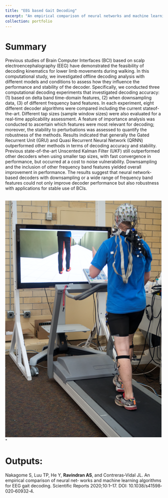 ```yaml
---
title: "EEG based Gait Decoding"
excerpt: "An empirical comparison of neural networks and machine learning algorithms for EEG gait decoding <br/><img src='/images/avatar.png' width='500'/>"
collection: portfolio
---
```


# Summary
Previous studies of Brain Computer Interfaces (BCI) based on scalp electroencephalography (EEG) have
demonstrated the feasibility of decoding kinematics for lower limb movements during walking. In this
computational study, we investigated offline decoding analysis with different models and conditions
to assess how they influence the performance and stability of the decoder. Specifically, we conducted
three computational decoding experiments that investigated decoding accuracy: (1) based on delta
band time-domain features, (2) when downsampling data, (3) of different frequency band features.
In each experiment, eight different decoder algorithms were compared including the current stateof-
the-art. Different tap sizes (sample window sizes) were also evaluated for a real-time applicability
assessment. A feature of importance analysis was conducted to ascertain which features were most
relevant for decoding; moreover, the stability to perturbations was assessed to quantify the robustness
of the methods. Results indicated that generally the Gated Recurrent Unit (GRU) and Quasi Recurrent
Neural Network (QRNN) outperformed other methods in terms of decoding accuracy and stability.
Previous state-of-the-art Unscented Kalman Filter (UKF) still outperformed other decoders when using
smaller tap sizes, with fast convergence in performance, but occurred at a cost to noise vulnerability.
Downsampling and the inclusion of other frequency band features yielded overall improvement in
performance. The results suggest that neural network-based decoders with downsampling or a wide
range of frequency band features could not only improve decoder performance but also robustness with
applications for stable use of BCIs.

<br/><img src='/images/avatar.png' width='500'/>"

# Outputs:
Nakagome S, Luu TP, He Y, **Ravindran AS**, and Contreras‐Vidal JL. An empirical comparison of neural net‐
works and machine learning algorithms for EEG gait decoding. Scientific Reports 2020;10:1–17. DOI:
10.1038/s41598‐020‐60932‐4.

